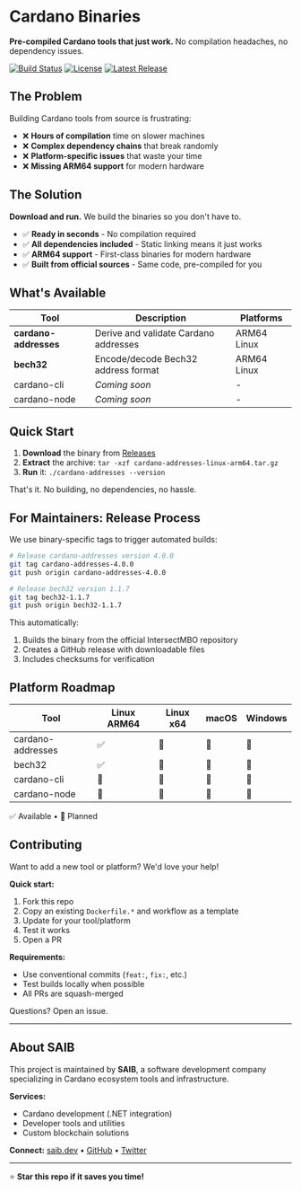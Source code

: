 # Cardano Binaries

**Pre-compiled Cardano tools that just work.** No compilation headaches, no dependency issues.

[![Build Status](https://github.com/SAIB-Inc/cardano-binaries/workflows/Build%20Cardano%20Addresses/badge.svg)](https://github.com/SAIB-Inc/cardano-binaries/actions)
[![License](https://img.shields.io/github/license/SAIB-Inc/cardano-binaries)](LICENSE)
[![Latest Release](https://img.shields.io/github/v/release/SAIB-Inc/cardano-binaries)](https://github.com/SAIB-Inc/cardano-binaries/releases/latest)

## The Problem

Building Cardano tools from source is frustrating:
- ❌ **Hours of compilation** time on slower machines
- ❌ **Complex dependency chains** that break randomly  
- ❌ **Platform-specific issues** that waste your time
- ❌ **Missing ARM64 support** for modern hardware

## The Solution

**Download and run.** We build the binaries so you don't have to.

- ✅ **Ready in seconds** - No compilation required
- ✅ **All dependencies included** - Static linking means it just works
- ✅ **ARM64 support** - First-class binaries for modern hardware  
- ✅ **Built from official sources** - Same code, pre-compiled for you

## What's Available

| Tool | Description | Platforms |
|------|-------------|-----------|
| **cardano-addresses** | Derive and validate Cardano addresses | ARM64 Linux |
| **bech32** | Encode/decode Bech32 address format | ARM64 Linux |
| cardano-cli | *Coming soon* | - |
| cardano-node | *Coming soon* | - |

## Quick Start

1. **Download** the binary from [Releases](https://github.com/SAIB-Inc/cardano-binaries/releases)
2. **Extract** the archive: `tar -xzf cardano-addresses-linux-arm64.tar.gz`
3. **Run** it: `./cardano-addresses --version`

That's it. No building, no dependencies, no hassle.

## For Maintainers: Release Process

We use binary-specific tags to trigger automated builds:

```bash
# Release cardano-addresses version 4.0.0
git tag cardano-addresses-4.0.0
git push origin cardano-addresses-4.0.0

# Release bech32 version 1.1.7
git tag bech32-1.1.7
git push origin bech32-1.1.7
```

This automatically:
1. Builds the binary from the official IntersectMBO repository
2. Creates a GitHub release with downloadable files
3. Includes checksums for verification

## Platform Roadmap

| Tool | Linux ARM64 | Linux x64 | macOS | Windows |
|------|-------------|-----------|-------|---------|
| cardano-addresses | ✅ | 🚧 | 🚧 | 🚧 |
| bech32 | ✅ | 🚧 | 🚧 | 🚧 |
| cardano-cli | 🚧 | 🚧 | 🚧 | 🚧 |
| cardano-node | 🚧 | 🚧 | 🚧 | 🚧 |

✅ Available • 🚧 Planned

## Contributing

Want to add a new tool or platform? We'd love your help!

**Quick start:**
1. Fork this repo
2. Copy an existing `Dockerfile.*` and workflow as a template  
3. Update for your tool/platform
4. Test it works
5. Open a PR

**Requirements:**
- Use conventional commits (`feat:`, `fix:`, etc.)
- Test builds locally when possible
- All PRs are squash-merged

Questions? Open an issue.

---

## About SAIB

This project is maintained by **SAIB**, a software development company specializing in Cardano ecosystem tools and infrastructure.

**Services:**
- Cardano development (.NET integration)
- Developer tools and utilities
- Custom blockchain solutions

**Connect:** [saib.dev](https://saib.dev) • [GitHub](https://github.com/SAIB-Inc) • [Twitter](https://x.com/saibdev)

---

⭐ **Star this repo if it saves you time!**
